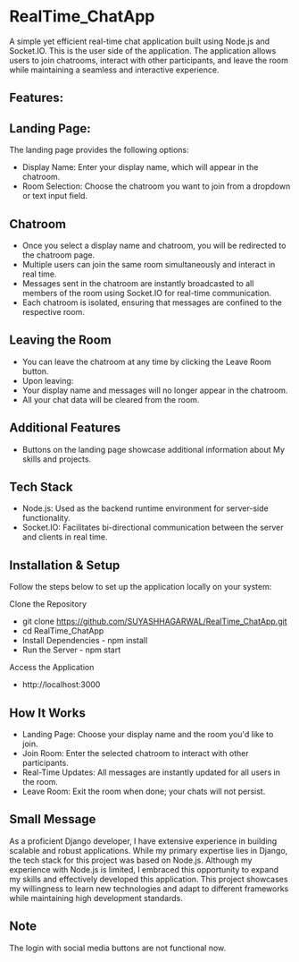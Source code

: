 # RealTime_ChatApp

A simple yet efficient real-time chat application built using Node.js and Socket.IO. This is the user side of the application. The application allows users to join chatrooms, interact with other participants, and leave the room while maintaining a seamless and interactive experience.


Features:
--------

Landing Page:
--------------
The landing page provides the following options:

- Display Name: Enter your display name, which will appear in the chatroom.
- Room Selection: Choose the chatroom you want to join from a dropdown or text input field.


Chatroom
--------

- Once you select a display name and chatroom, you will be redirected to the chatroom page.
- Multiple users can join the same room simultaneously and interact in real time.
- Messages sent in the chatroom are instantly broadcasted to all members of the room using Socket.IO for real-time communication.
- Each chatroom is isolated, ensuring that messages are confined to the respective room.


Leaving the Room
----------------
- You can leave the chatroom at any time by clicking the Leave Room button.
- Upon leaving:
- Your display name and messages will no longer appear in the chatroom.
- All your chat data will be cleared from the room.


Additional Features
-------------------
- Buttons on the landing page showcase additional information about My skills and projects.


Tech Stack
----------
- Node.js: Used as the backend runtime environment for server-side functionality.
- Socket.IO: Facilitates bi-directional communication between the server and clients in real time.


Installation & Setup
-------------------

Follow the steps below to set up the application locally on your system:

Clone the Repository
- git clone https://github.com/SUYASHHAGARWAL/RealTime_ChatApp.git  
- cd RealTime_ChatApp  
- Install Dependencies - npm install 
- Run the Server - npm start  

Access the Application
- http://localhost:3000 



How It Works
-----------
- Landing Page: Choose your display name and the room you'd like to join.
- Join Room: Enter the selected chatroom to interact with other participants.
- Real-Time Updates: All messages are instantly updated for all users in the room.
- Leave Room: Exit the room when done; your chats will not persist.


Small Message
------------

As a proficient Django developer, I have extensive experience in building scalable and robust applications. While my primary expertise lies in Django, the tech stack for this project was based on Node.js. Although my experience with Node.js is limited, I embraced this opportunity to expand my skills and effectively developed this application. This project showcases my willingness to learn new technologies and adapt to different frameworks while maintaining high development standards.


Note
----

The login with social media buttons are not functional now.
